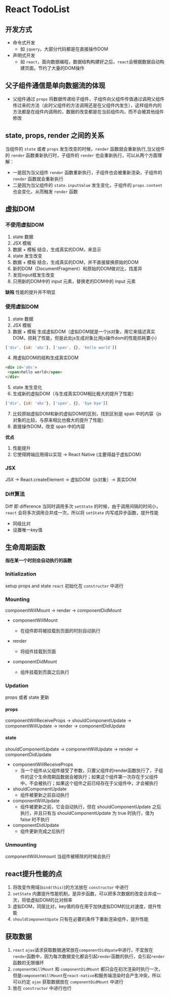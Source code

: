# React TodoList

## 开发方式
- 命令式开发
  + 如 `jquery`，大部分代码都是在直接操作DOM
- 声明式开发
  + 如 `react`，面向数据编程，数据结构构建好之后，`react`会根据数据自动构建页面，节约了大量的DOM操作

## 父子组件通信是单向数据流的体现
- 父组件通过 `props` 将数据传递给子组件，子组件向父组件传值通过调用父组件传过来的方法（此时父组件的方法调用还是在父组件内发生），这样组件内的方法都是在组件内调用的，数据的改变都是在当前组件内，而不会被其他组件修改

## state, props, render 之间的关系
当组件的 `state` 或者 `props` 发生改变的时候，`render` 函数就会重新执行,当父组件的 `render` 函数重新执行时，子组件的 `render` 也会重新执行，可以从两个方面理解：
- 一是因为当父组件 `render` 函数重新执行，子组件也会被重新渲染，子组件的 `render` 函数就会重新执行
- 二是因为当父组件的 `state.inputValue` 发生变化，子组件的 `props.content` 也会变化，从而触发 `render` 函数

## 虚拟DOM
### 不使用虚拟DOM
1. state 数据
2. JSX 模板
3. 数据 + 模板 结合，生成真实的DOM，来显示
4. state 发生改变
5. 数据 + 模板 结合，生成真实的DOM，并不直接替换原始的DOM
6. 新的DOM（DocumentFragment）和原始的DOM做对比，找差异
7. 发现input框发生改变
8. 只用新的DOM中的 input 元素，替换老的DOM中的 input 元素

**缺陷**
性能的提升并不明显

### 使用虚拟DOM
1. state 数据
2. JSX 模板
3. 数据 + 模板 生成虚拟DOM（虚拟DOM就是一个js对象，用它来描述真实DOM，损耗了性能，但是此处js生成对象比用js操作dom的性能损耗要小）
```javascript
['div', {id: 'abc'}, ['span', {}, 'hello world']]
```
4. 用虚拟DOM的结构生成真实DOM
 ```html
<div id='abc'>
  <span>hello world</span>
</div>
```

5. state 发生变化
6. 生成新的虚拟DOM（与生成真实DOM相比极大的提升了性能）
```javascript
['div', {id: 'abc'}, ['span', {}, 'bye bye']]
```
7. 比较原始虚拟DOM和新的虚拟DOM的区别，找到区别是 span 中的内容（js对象的比较，与原来相比也极大的提升了性能）
8. 直接操作DOM，改变 span 中的内容

**优点**
1. 性能提升
2. 它使得跨端应用得以实现 -> React Native (主要得益于虚拟DOM)

### JSX
JSX -> React.createElement -> 虚拟DOM（js对象）-> 真实DOM

### Diff算法
Diff 即 difference
当同时调用多次 `setState` 的时候，由于调用间隔的时间小，`react` 会将多次调用合并成一次，所以将 `setState` 内写成异步函数，提升性能

- 同级比对
- 设置唯一key值

## 生命周期函数
**指在某一个时刻会自动执行的函数**

### Initialization
setup props and state 
`react` 初始化在 `constructor` 中进行

### Mounting
componentWillMount -> render -> componentDidMount

- componentWillMount
    + 在组件即将被挂载到页面的时刻自动执行

- render
    + 将组件挂载到页面

- componentDidMount
    + 组件挂载到页面之后执行

### Updation
props 或者 state 更新

#### props
componentWillReceiveProps -> shouldComponentUpdate -> componentWillUpdate -> render -> componentDidUpdate

#### state
 shouldComponentUpdate -> componentWillUpdate -> render -> componentDidUpdate

- componentWillReceiveProps
    + 当一个组件从父组件接受了参数，只要父组件的render函数执行了，子组件的这个生命周期函数就会被执行；如果这个组件第一次存在于父组件中，不会被执行；如果这个组件之前已经存在于父组件中，才会被执行
- shouldComponentUpdate
    + 组件被更新之前自动执行
- componentWillUpdate
    + 组件被更新之前，它会自动执行，但在 shouldComponentUpdate 之后执行，并且只有当 shouldComponentUpdate 为 true 时执行，值为 false 时不执行
- componentDidUpdate
    + 组件更新完成之后执行

### Unmounting
componentWillUnmount
当组件被移除的时候会执行

## react提升性能的点
1. 将改变作用域(`bind(this)`)的方法放在 `constructor` 中进行
2. `setState` 内置提升性能机制，是异步函数，可以把多次数据的改变合并成一次，将低虚拟DOM的比对频率
3. 虚拟DOM，同层比对，key值的存在用于加快虚拟DOM的比对速度，提升性能
4. `shouldComponentUpate` 只有在必要的条件下重新渲染组件，提升性能

## 获取数据
1. `react` `ajax`请求获取数据通常放在`componentDidUpate`中进行，不宜放在`render`函数中，因为每次数据变化都会引起`render`函数的执行，会引起`render`函数的无限循环
2. `componentWillMount` 和 `componentDidMount` 都只会在初次渲染时执行一次，但是`componentWillMount`在`react-native`和服务端渲染时会产生冲突，所以可以约定 `ajax` 获取数据放在 `componentDidMount` 中进行
3. 放在 `constructor` 中进行也行


